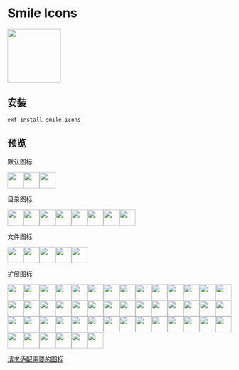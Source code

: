 # Smile Icons

<img src="https://github.com/1217950746/Smile-Icons/raw/master/icon.png" width="120px">

## 安装

```
ext install smile-icons
```

## 预览

默认图标

<img src="https://github.com/1217950746/Smile-Icons/raw/master/icons/default/file.png" width="36px"><img src="https://github.com/1217950746/Smile-Icons/raw/master/icons/default/folder.png" width="36px"><img src="https://github.com/1217950746/Smile-Icons/raw/master/icons/default/folder.expanded.png" width="36px">

目录图标

<img src="https://github.com/1217950746/Smile-Icons/raw/master/icons/folders/.git.expanded.png" width="36px"><img src="https://github.com/1217950746/Smile-Icons/raw/master/icons/folders/.git.png" width="36px"><img src="https://github.com/1217950746/Smile-Icons/raw/master/icons/folders/.vs.expanded.png" width="36px"><img src="https://github.com/1217950746/Smile-Icons/raw/master/icons/folders/.vs.png" width="36px"><img src="https://github.com/1217950746/Smile-Icons/raw/master/icons/folders/.vscode.expanded.png" width="36px"><img src="https://github.com/1217950746/Smile-Icons/raw/master/icons/folders/.vscode.png" width="36px"><img src="https://github.com/1217950746/Smile-Icons/raw/master/icons/folders/node_modules.expanded.png" width="36px"><img src="https://github.com/1217950746/Smile-Icons/raw/master/icons/folders/node_modules.png" width="36px">

文件图标

<img src="https://github.com/1217950746/Smile-Icons/raw/master/icons/files/.babelrc.png" width="36px"><img src="https://github.com/1217950746/Smile-Icons/raw/master/icons/files/.gitignore.png" width="36px"><img src="https://github.com/1217950746/Smile-Icons/raw/master/icons/files/license.png" width="36px"><img src="https://github.com/1217950746/Smile-Icons/raw/master/icons/files/license.txt.png" width="36px"><img src="https://github.com/1217950746/Smile-Icons/raw/master/icons/files/webpack.config.js.png" width="36px">

扩展图标

<img src="https://github.com/1217950746/Smile-Icons/raw/master/icons/extensions/7z.png" width="36px"><img src="https://github.com/1217950746/Smile-Icons/raw/master/icons/extensions/bat.png" width="36px"><img src="https://github.com/1217950746/Smile-Icons/raw/master/icons/extensions/bmp.png" width="36px"><img src="https://github.com/1217950746/Smile-Icons/raw/master/icons/extensions/c++.png" width="36px"><img src="https://github.com/1217950746/Smile-Icons/raw/master/icons/extensions/c.png" width="36px"><img src="https://github.com/1217950746/Smile-Icons/raw/master/icons/extensions/cc.png" width="36px"><img src="https://github.com/1217950746/Smile-Icons/raw/master/icons/extensions/code-workspace.png" width="36px"><img src="https://github.com/1217950746/Smile-Icons/raw/master/icons/extensions/command.png" width="36px"><img src="https://github.com/1217950746/Smile-Icons/raw/master/icons/extensions/cpp.png" width="36px"><img src="https://github.com/1217950746/Smile-Icons/raw/master/icons/extensions/cs.png" width="36px"><img src="https://github.com/1217950746/Smile-Icons/raw/master/icons/extensions/css.png" width="36px"><img src="https://github.com/1217950746/Smile-Icons/raw/master/icons/extensions/cxx.png" width="36px"><img src="https://github.com/1217950746/Smile-Icons/raw/master/icons/extensions/ejs.png" width="36px"><img src="https://github.com/1217950746/Smile-Icons/raw/master/icons/extensions/exe.png" width="36px"><img src="https://github.com/1217950746/Smile-Icons/raw/master/icons/extensions/gif.png" width="36px"><img src="https://github.com/1217950746/Smile-Icons/raw/master/icons/extensions/go.png" width="36px"><img src="https://github.com/1217950746/Smile-Icons/raw/master/icons/extensions/gradle.png" width="36px"><img src="https://github.com/1217950746/Smile-Icons/raw/master/icons/extensions/h.png" width="36px"><img src="https://github.com/1217950746/Smile-Icons/raw/master/icons/extensions/hpp.png" width="36px"><img src="https://github.com/1217950746/Smile-Icons/raw/master/icons/extensions/html.png" width="36px"><img src="https://github.com/1217950746/Smile-Icons/raw/master/icons/extensions/jar.png" width="36px"><img src="https://github.com/1217950746/Smile-Icons/raw/master/icons/extensions/java.png" width="36px"><img src="https://github.com/1217950746/Smile-Icons/raw/master/icons/extensions/jpeg.png" width="36px"><img src="https://github.com/1217950746/Smile-Icons/raw/master/icons/extensions/jpg.png" width="36px"><img src="https://github.com/1217950746/Smile-Icons/raw/master/icons/extensions/js.png" width="36px"><img src="https://github.com/1217950746/Smile-Icons/raw/master/icons/extensions/json.png" width="36px"><img src="https://github.com/1217950746/Smile-Icons/raw/master/icons/extensions/kt.png" width="36px"><img src="https://github.com/1217950746/Smile-Icons/raw/master/icons/extensions/lua.png" width="36px"><img src="https://github.com/1217950746/Smile-Icons/raw/master/icons/extensions/md.png" width="36px"><img src="https://github.com/1217950746/Smile-Icons/raw/master/icons/extensions/npmignore.png" width="36px"><img src="https://github.com/1217950746/Smile-Icons/raw/master/icons/extensions/png.png" width="36px"><img src="https://github.com/1217950746/Smile-Icons/raw/master/icons/extensions/properties.png" width="36px"><img src="https://github.com/1217950746/Smile-Icons/raw/master/icons/extensions/protobuf.png" width="36px"><img src="https://github.com/1217950746/Smile-Icons/raw/master/icons/extensions/psd.png" width="36px"><img src="https://github.com/1217950746/Smile-Icons/raw/master/icons/extensions/py.png" width="36px"><img src="https://github.com/1217950746/Smile-Icons/raw/master/icons/extensions/rar.png" width="36px"><img src="https://github.com/1217950746/Smile-Icons/raw/master/icons/extensions/sh.png" width="36px"><img src="https://github.com/1217950746/Smile-Icons/raw/master/icons/extensions/sketch.png" width="36px"><img src="https://github.com/1217950746/Smile-Icons/raw/master/icons/extensions/sln.png" width="36px"><img src="https://github.com/1217950746/Smile-Icons/raw/master/icons/extensions/styl.png" width="36px"><img src="https://github.com/1217950746/Smile-Icons/raw/master/icons/extensions/svg.png" width="36px"><img src="https://github.com/1217950746/Smile-Icons/raw/master/icons/extensions/swift.png" width="36px"><img src="https://github.com/1217950746/Smile-Icons/raw/master/icons/extensions/ts.png" width="36px"><img src="https://github.com/1217950746/Smile-Icons/raw/master/icons/extensions/txt.png" width="36px"><img src="https://github.com/1217950746/Smile-Icons/raw/master/icons/extensions/vue.png" width="36px"><img src="https://github.com/1217950746/Smile-Icons/raw/master/icons/extensions/xml.png" width="36px"><img src="https://github.com/1217950746/Smile-Icons/raw/master/icons/extensions/yml.png" width="36px"><img src="https://github.com/1217950746/Smile-Icons/raw/master/icons/extensions/zip.png" width="36px">

[请求适配需要的图标](https://github.com/1217950746/Smile-Icons/issues/new)
